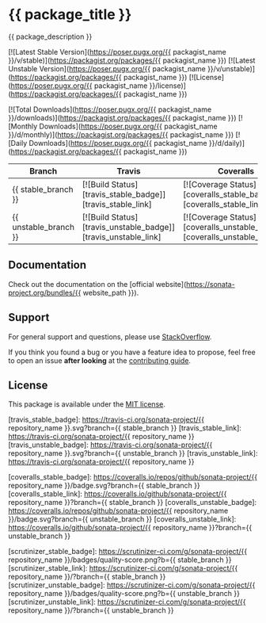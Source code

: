 # {{ package_title }}

{{ package_description }}

[![Latest Stable Version](https://poser.pugx.org/{{ packagist_name }}/v/stable)](https://packagist.org/packages/{{ packagist_name }})
[![Latest Unstable Version](https://poser.pugx.org/{{ packagist_name }}/v/unstable)](https://packagist.org/packages/{{ packagist_name }})
[![License](https://poser.pugx.org/{{ packagist_name }}/license)](https://packagist.org/packages/{{ packagist_name }})

[![Total Downloads](https://poser.pugx.org/{{ packagist_name }}/downloads)](https://packagist.org/packages/{{ packagist_name }})
[![Monthly Downloads](https://poser.pugx.org/{{ packagist_name }}/d/monthly)](https://packagist.org/packages/{{ packagist_name }})
[![Daily Downloads](https://poser.pugx.org/{{ packagist_name }}/d/daily)](https://packagist.org/packages/{{ packagist_name }})

Branch | Travis | Coveralls | Scrutinizer |
------ | ------ | --------- | ----------- |
{{ stable_branch }}   | [![Build Status][travis_stable_badge]][travis_stable_link]     | [![Coverage Status][coveralls_stable_badge]][coveralls_stable_link]     | [![Scrutinizer Status][scrutinizer_stable_badge]][scrutinizer_stable_link] |
{{ unstable_branch }} | [![Build Status][travis_unstable_badge]][travis_unstable_link] | [![Coverage Status][coveralls_unstable_badge]][coveralls_unstable_link] | [![Scrutinizer Status][scrutinizer_unstable_badge]][scrutinizer_unstable_link] |

## Documentation

Check out the documentation on the [official website](https://sonata-project.org/bundles/{{ website_path }}).

## Support

For general support and questions, please use [StackOverflow](http://stackoverflow.com/questions/tagged/sonata).

If you think you found a bug or you have a feature idea to propose, feel free to open an issue
**after looking** at the [contributing guide](CONTRIBUTING.md).

## License

This package is available under the [MIT license](LICENSE).

[travis_stable_badge]: https://travis-ci.org/sonata-project/{{ repository_name }}.svg?branch={{ stable_branch }}
[travis_stable_link]: https://travis-ci.org/sonata-project/{{ repository_name }}
[travis_unstable_badge]: https://travis-ci.org/sonata-project/{{ repository_name }}.svg?branch={{ unstable_branch }}
[travis_unstable_link]: https://travis-ci.org/sonata-project/{{ repository_name }}

[coveralls_stable_badge]: https://coveralls.io/repos/github/sonata-project/{{ repository_name }}/badge.svg?branch={{ stable_branch }}
[coveralls_stable_link]: https://coveralls.io/github/sonata-project/{{ repository_name }}?branch={{ stable_branch }}
[coveralls_unstable_badge]: https://coveralls.io/repos/github/sonata-project/{{ repository_name }}/badge.svg?branch={{ unstable_branch }}
[coveralls_unstable_link]: https://coveralls.io/github/sonata-project/{{ repository_name }}?branch={{ unstable_branch }}

[scrutinizer_stable_badge]: https://scrutinizer-ci.com/g/sonata-project/{{ repository_name }}/badges/quality-score.png?b={{ stable_branch }}
[scrutinizer_stable_link]: https://scrutinizer-ci.com/g/sonata-project/{{ repository_name }}/?branch={{ stable_branch }}
[scrutinizer_unstable_badge]: https://scrutinizer-ci.com/g/sonata-project/{{ repository_name }}/badges/quality-score.png?b={{ unstable_branch }}
[scrutinizer_unstable_link]: https://scrutinizer-ci.com/g/sonata-project/{{ repository_name }}/?branch={{ unstable_branch }}
